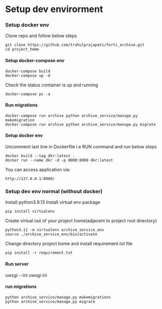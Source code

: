 
# Setup dev envirorment

### Setup docker env
Clone repo and follow below steps
```commandline
git clone https://github.com/trahulprajapati/forti_archive.git
cd project_home
```
#### Setup docker-compose env
```commandline
docker-compose build
docker-compose up -d
```
Check the status container is up and running
```commandline
docker-compose ps -a
```
#### Run migrations
```commandline
docker-compose run archive python archive_service/manage.py makemigration
docker-compose run archive python archive_service/manage.py migrate
```

#### Setup docker env
Uncomment last line in Dockerfile i.e RUN command and run below steps
```commandline
docker build --tag dkr:latest .
docker run --name dkr -d -p 8000:8000 dkr:latest
```
You can access application via:
```commandline
http://127.0.0.1:8000/
```


### Setup dev env normal (without docker)
Install python3.9.13
Install virtual env package
```commandline
pip install virtualenv
```
Create virtual out of your project home(adjacent to project root directory)
```commandline
python3.11 -m virtualenv archive_service_env
source ./archive_service_env/bin/activate
```
Change directory project home and install requirement.txt file
```commandline
pip install -r requirement.txt
```

#### Run server
uwsgi --ini uwsgi.ini

#### run migrations
```commandline
python archive_service/manage.py makemigrations
python archive_service/manage.py migrate
```
